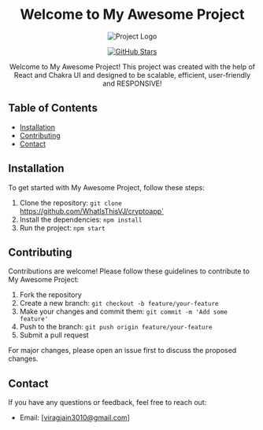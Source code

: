 <h1 align="center">Welcome to My Awesome Project</h1>

<p align="center">
  <img src="https://cryptoapp-two-sandy.vercel.app/" alt="Project Logo" />
</p>

<p align="center">
  <a href="https://github.com/WhatIsThisVJ/cryptoapp">
    <img src="https://img.shields.io/github/stars/WhatIsThisVJ/cryptoapp?style=social" alt="GitHub Stars" />
  </a>
</p>

<p align="center">
  Welcome to My Awesome Project! This project was created with the help of React and Chakra UI and designed to be scalable, efficient, user-friendly and RESPONSIVE!
</p>

## Table of Contents

- [Installation](#installation)
- [Contributing](#contributing)
- [Contact](#contact)

## Installation

To get started with My Awesome Project, follow these steps:

1. Clone the repository: `git clone `https://github.com/WhatIsThisVJ/cryptoapp`
2. Install the dependencies: `npm install`
3. Run the project: `npm start`

## Contributing

Contributions are welcome! Please follow these guidelines to contribute to My Awesome Project:

1. Fork the repository
2. Create a new branch: `git checkout -b feature/your-feature`
3. Make your changes and commit them: `git commit -m 'Add some feature'`
4. Push to the branch: `git push origin feature/your-feature`
5. Submit a pull request

For major changes, please open an issue first to discuss the proposed changes.

## Contact

If you have any questions or feedback, feel free to reach out:

- Email: [viragjain3010@gmail.com]